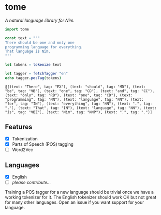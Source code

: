 # tome

*A natural language library for Nim.*

```Nim
import tome

const text = """
There should be one and only one
programming language for everything. 
That language is Nim.
"""

let tokens = tokenize text

let tagger = fetchTagger "en"
echo tagger.posTag(tokens)
```

```
@[(text: "There", tag: "EX"), (text: "should", tag: "MD"), (text: "be", tag: "VB"), (text: "one", tag: "CD"), (text: "and", tag: "CC"), (text: "only", tag: "RB"), (text: "one", tag: "CD"), (text: "programming", tag: "NN"), (text: "language", tag: "NN"), (text: "for", tag: "IN"), (text: "everything", tag: "NN"), (text: ".", tag: "."), (text: "That", tag: "IN"), (text: "language", tag: "NN"), (text: "is", tag: "VBZ"), (text: "Nim", tag: "NNP"), (text: ".", tag: ".")]
```

## Features

- [x] Tokenization
- [x] Parts of Speech (POS) tagging
- [ ] Word2Vec

## Languages

- [x] English
- [ ] *please contribute...*

Training a POS tagger for a new language should be trivial once we have a working tokenizer for it. The English tokenizer should work OK but not great for many other languages. Open an issue if you want support for your language.